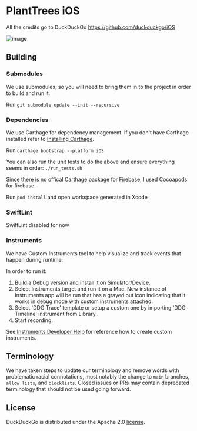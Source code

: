 # PlantTrees iOS

All the credits go to DuckDuckGo
https://github.com/duckduckgo/iOS

![image](https://i.imgur.com/pjsES8s.png)

## Building

### Submodules
We use submodules, so you will need to bring them in to the project in order to build and run it:

Run `git submodule update --init --recursive`

### Dependencies
We use Carthage for dependency management. If you don't have Carthage installed refer to [Installing Carthage](https://github.com/Carthage/Carthage#installing-carthage).

Run `carthage bootstrap --platform iOS`

You can also run the unit tests to do the above and ensure everything seems in order: `./run_tests.sh`

Since there is no offical Carthage package for Firebase, I used Cocoapods for firebase.

Run `pod install` and open workspace generated in Xcode

### SwiftLint
SwiftLint disabled for now

### Instruments

We have Custom Instruments tool to help visualize and track events that happen during runtime.

In order to run it:
1. Build a Debug version and install it on Simulator/Device.
2. Select Instruments target and run it on a Mac. New instance of Instruments app will be run that has a grayed out icon indicating that it works in debug mode with custom instruments attached.
3. Select 'DDG Trace' template or setup a custom one by importing 'DDG Timeline' instrument from Library .
4. Start recording.

See [Instruments Developer Help](https://help.apple.com/instruments/developer/mac/current/) for reference how to create custom instruments.

## Terminology

We have taken steps to update our terminology and remove words with problematic racial connotations, most notably the change to `main` branches, `allow lists`, and `blocklists`. Closed issues or PRs may contain deprecated terminology that should not be used going forward.

## License
DuckDuckGo is distributed under the Apache 2.0 [license](https://github.com/duckduckgo/ios/blob/master/LICENSE).


